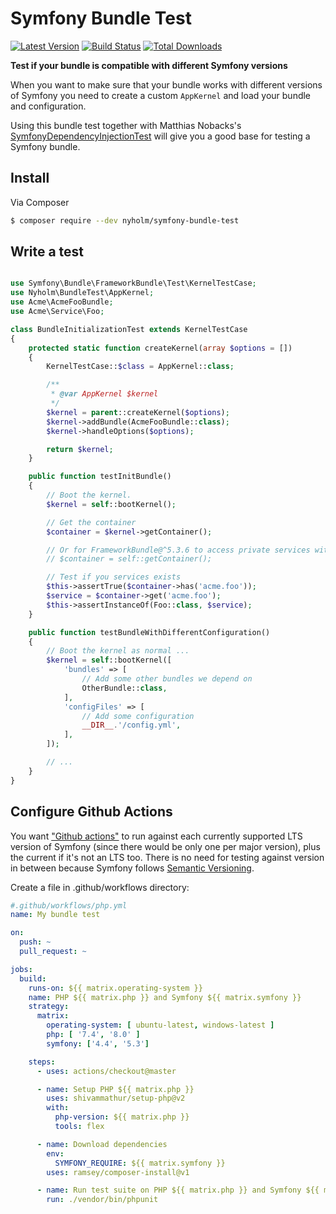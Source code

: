 # Symfony Bundle Test

[![Latest Version](https://img.shields.io/github/release/Nyholm/symfony-bundle-test.svg?style=flat-square)](https://github.com/Nyholm/symfony-bundle-test/releases)
[![Build Status](https://img.shields.io/travis/SymfonyTest/symfony-bundle-test/master.svg?style=flat-square)](https://travis-ci.org/SymfonyTest/symfony-bundle-test)
[![Total Downloads](https://img.shields.io/packagist/dt/nyholm/symfony-bundle-test.svg?style=flat-square)](https://packagist.org/packages/nyholm/symfony-bundle-test)

**Test if your bundle is compatible with different Symfony versions**

When you want to make sure that your bundle works with different versions of Symfony
you need to create a custom `AppKernel` and load your bundle and configuration.

Using this bundle test together with Matthias Nobacks's
[SymfonyDependencyInjectionTest](https://github.com/SymfonyTest/SymfonyDependencyInjectionTest)
will give you a good base for testing a Symfony bundle.

## Install

Via Composer

``` bash
$ composer require --dev nyholm/symfony-bundle-test
```

## Write a test

```php

use Symfony\Bundle\FrameworkBundle\Test\KernelTestCase;
use Nyholm\BundleTest\AppKernel;
use Acme\AcmeFooBundle;
use Acme\Service\Foo;

class BundleInitializationTest extends KernelTestCase
{
    protected static function createKernel(array $options = [])
    {
        KernelTestCase::$class = AppKernel::class;

        /**
         * @var AppKernel $kernel
         */
        $kernel = parent::createKernel($options);
        $kernel->addBundle(AcmeFooBundle::class);
        $kernel->handleOptions($options);

        return $kernel;
    }

    public function testInitBundle()
    {
        // Boot the kernel.
        $kernel = self::bootKernel();

        // Get the container
        $container = $kernel->getContainer();

        // Or for FrameworkBundle@^5.3.6 to access private services without the PublicCompilerPass
        // $container = self::getContainer();

        // Test if you services exists
        $this->assertTrue($container->has('acme.foo'));
        $service = $container->get('acme.foo');
        $this->assertInstanceOf(Foo::class, $service);
    }

    public function testBundleWithDifferentConfiguration()
    {
        // Boot the kernel as normal ...
        $kernel = self::bootKernel([
            'bundles' => [
                // Add some other bundles we depend on
                OtherBundle::class,
            ],
            'configFiles' => [
                // Add some configuration
                __DIR__.'/config.yml',
            ],
        ]);

        // ...
    }
}

```

## Configure Github Actions

You want ["Github actions"](https://docs.github.com/en/actions) to run against each currently supported LTS version of Symfony (since there would be only one per major version), plus the current if it's not an LTS too. There is no need for testing against version in between because Symfony follows [Semantic Versioning](http://semver.org/spec/v2.0.0.html).

Create a file in .github/workflows directory:
```yaml
#.github/workflows/php.yml
name: My bundle test

on:
  push: ~
  pull_request: ~

jobs:
  build:
    runs-on: ${{ matrix.operating-system }}
    name: PHP ${{ matrix.php }} and Symfony ${{ matrix.symfony }}
    strategy:
      matrix:
        operating-system: [ ubuntu-latest, windows-latest ]
        php: [ '7.4', '8.0' ]
        symfony: ['4.4', '5.3']

    steps:
      - uses: actions/checkout@master

      - name: Setup PHP ${{ matrix.php }}
        uses: shivammathur/setup-php@v2
        with:
          php-version: ${{ matrix.php }}
          tools: flex

      - name: Download dependencies
        env:
          SYMFONY_REQUIRE: ${{ matrix.symfony }}
        uses: ramsey/composer-install@v1

      - name: Run test suite on PHP ${{ matrix.php }} and Symfony ${{ matrix.symfony }}
        run: ./vendor/bin/phpunit
```
